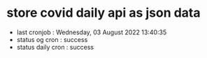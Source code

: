 # store covid daily api as json data

- last cronjob : Wednesday, 03 August 2022 13:40:35
- status og cron : success
- status daily cron : success
      
      